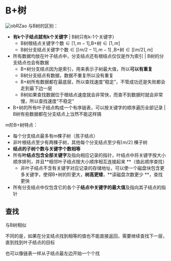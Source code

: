 # B+树

![obRZao](https://cdn.staticaly.com/gh/tippye/PicCloud@master/uPic/2023/02/05/obRZao.png)
与B树的区别：

- **有k个子结点就有k个关键字** | B树只有k-1个关键字）
    - B树根结点关键字个数$\in [1,m-1]$,B+树$\in [1,m]$
    - B树分支结点关键字个数$\in [\lceil m/2 - 1 \rceil,m - 1]$ ,B+树$\in [\lceil m/2 \rceil, m]$
- 所有数据均放在叶子结点中，分支结点还有根结点仅仅是作为索引 | B树的分支结点也会有数据
    - B+树分支结点因为是索引，用来表示子树最大值，所以**可以有重复**
    - B树分支结点有数据，数据不重复所以没有重复
    - B+树所有数据都在最底层，所以查找速度“稳定”，不管成功还是失败都会走到最下边一层
    - B树如果查找数据位于根结点速度就会非常快，而查不到数据时就会非常慢，所以查找速度“不稳定”
- B+树的所有叶子结点构成一个有序链表，可以按关键字的顺序遍历全部记录 | B树有些数据都在分支结点上当然不能这样搞

m阶B+树特点：

- 每个分支结点最多有m棵子树（孩子结点）
- 非叶根结点至少有两棵子树，其他每个分支结点至少有$\lceil m/2 \rceil$ 棵子树
- **结点的子树个数与关键字个数相等**
- 所有**叶结点包含全部关键字**及指向相应记录的指针，叶结点中将关键字按大小顺序排列，并且**相邻叶子结点按大小顺序相互连接起来
  **（值此顺序查找）
  - 非叶子结点不含有关键字对应记录的存储地址，可以使一个磁盘块包含更多关键字，使得B+树的阶更大，**树高更矮**，**读磁盘次数更少
    **，查找更快
- 所有分支结点中仅包含它的各个子**结点中关键字的最大值**及指向其子结点的指针

## 查找

与B树相似

不同的是，如果在分支结点找到相等的值也不能直接返回，需要继续查找下一层，直到找到叶子结点的目标

也可以像链表一样从子结点最左边开始一个个找